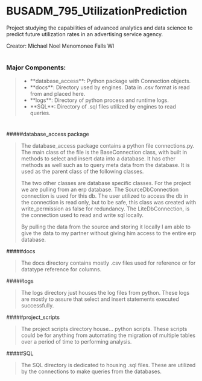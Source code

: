 # BUSADM_795_UtilizationPrediction
Project studying the capabilities of advanced analytics and data science to predict future utilization rates in an 
advertising service agency. 

Creator: Michael Noel Menomonee Falls WI
#
<h3>Major Components:</h3>

><ul>
><li>**database_access**: Python package with Connection objects.</li>
><li>**docs**: Directory used by engines. Data in .csv format is read from and placed here.</li>
><li>**logs**: Directory of python process and runtime logs.</li>
><li>**SQL**: Directory of .sql files utilized by engines to read queries.</li>
></ul>

#

#####database_access package  

>The database_access package contains a python file connections.py. 
>The main class of the file is the BaseConnection class, with built in methods to select and insert data into a database. 
>It has other methods as well such as to query meta data from the database. 
>It is used as the parent class of the following classes.  
>  
>The two other classes are database specific classes. For the project we are pulling from an erp database. 
>The SourceDbConnection connection is used for this db. 
>The user utilized to access the db in the connection is read only, but to be safe,
>this class was created with write_permission as false for redundancy. 
>The LiteDbConnection, is the connection used to read and write sql locally. 
>
>By pulling the data from the source and storing it locally I am able to give the data to my partner without giving him access to the entire erp database.

#####docs  

>The docs directory contains mostly .csv files used for reference or for datatype reference for columns.

#####logs  

>The logs directory just houses the log files from python. 
>These logs are mostly to assure that select and insert statements executed successfully.

#####project_scripts  
>The project scripts directory house... python scripts. 
>These scripts could be for anything from automating the migration of multiple tables over a period of time to performing analysis.

#####SQL

>The SQL directory is dedicated to housing .sql files. 
>These are utilized by the connections to make queries from the databases.
